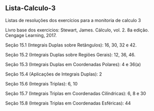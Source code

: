## Lista-Calculo-3

Listas de resoluções dos exercícios para a monitoria de calculo 3

Livro base dos exercicios:  Stewart, James. Cálculo, vol. 2. 8a edição. Cengage Learning, 2017.

Seção 15.1 (Integrais Duplas sobre Retângulos):  16, 30, 32 e 42. 

Seção 15.2 (Integrais Duplas sobre Regiões Gerais):  12, 36, 46.

Seção 15.3 (Integrais Duplas em Coordenadas Polares): 4 e 36(a)

Seção 15.4 (Aplicações de Integrais Duplas): 2

Seção 15.6 (Integrais Triplas): 6, 10

Seção 15.7 (Integrais Triplas em Coordenadas Cilíndricas):  6, 8 e 30

Seção 15.8 (Integrais Triplas em Coordenadas Esféricas): 44

